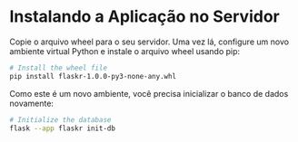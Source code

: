 # Instalando a Aplicação no Servidor

Copie o arquivo wheel para o seu servidor. Uma vez lá, configure um novo ambiente virtual Python e instale o arquivo wheel usando pip:

```bash
# Install the wheel file
pip install flaskr-1.0.0-py3-none-any.whl
```

Como este é um novo ambiente, você precisa inicializar o banco de dados novamente:

```bash
# Initialize the database
flask --app flaskr init-db
```
